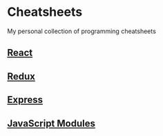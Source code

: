 # Cheatsheets

My personal collection of programming cheatsheets

## [React](React.md)

## [Redux](Redux.md)

## [Express](Express.md)

## [JavaScript Modules](JavaScript-Modules.md)


